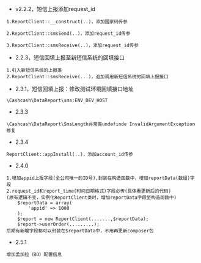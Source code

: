 - v2.2.2，短信上报添加request_id

```
1.ReportClient::__construct(..)，添加国家码传参

2.ReportClient::smsSend(..)，添加request_id传参

3.ReportClient::smsReceive(..)，添加request_id传参
```

- 2.2.3，短信回填上报至新短信系统的回填接口
```
1.引入新短信系统的上报类
2.ReportClient::smsReceive(...)，追加调用新短信系统的回填上报接口
```

- 2.3.1，短信回填上报：修改测试环境回填接口地址
```
\Cashcash\DataReport\sms:ENV_DEV_HOST
```

- 2.3.3

```
\Cashcash\DataReport\SmsLength异常类undefinde InvalidArgumentException修复
```

- 2.3.4

```
ReportClient::appInstall(..)，添加account_id传参
```

- 2.4.0

```
1.增加appid上报字段(全公司唯一的ID号),封装在构造函数中，增加reportData(数组)字段
2.request_id和report_time(时间日期格式)字段必传(具体看更新后的代码)
(原有逻辑不变，实例化ReportClient类时，增加reportData字段至构造函数中)
    $reportData = array(
        'appid' => 1000
    );
    $report = new ReportClient(.......,$reportData);
    $report->userOrder(.........);
后期有新增字段都可以封装在$reportData中，不用再更新composer包
```

- 2.5.1
```
增加孟加拉（BD）配置信息
```